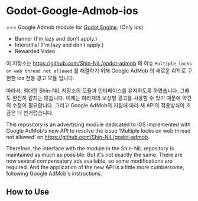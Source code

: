 # Godot-Google-Admob-ios
===
Google Admob module for [Godot Engine](https://github.com/okamstudio/godot). (Only ios)

- Banner (I'm lazy and don't apply.)
- Interstitial (I'm lazy and don't apply.)
- Rewarded Video 

이 저장소는 https://github.com/Shin-NiL/godot-admob 의 이슈 `Multiple locks on web thread not allowed` 를 해결하기 위해 Google AdMob 의 새로운 API 로 구현한 ios 전용 광고 모듈 입니다.

따라서, 최대한 Shin-NiL 저장소의 모듈과 인터페이스를 유지하도록 하였습니다. 그래도 완전히 같지는 않습니다. 이제는 여러개의 보상형 광고를 사용할 수 있기 때문에 약간의 수정이 필요합니다. 그리고 Google AdMob의 지침에 따라 새 API의 적용방식이 조금은 더 번거럽습니다.

This repository is an advertising module dedicated to iOS implemented with Google AdMob's new API to resolve the issue ‘Multiple locks on web thread not allowed’ on https://github.com/Shin-NiL/godot-admob.

Therefore, the interface with the module in the Shin-NiL repository is maintained as much as possible. But it's not exactly the same. There are now several compensatory ads available, so some modifications are required. And the application of the new API is a little more cumbersome, following Google AdMob's instructions.


How to Use
-----

